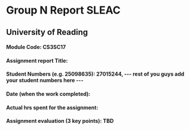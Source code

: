 # Group N Report SLEAC
## University of Reading

#### Module Code: CS3SC17
#### Assignment report Title: <insert your topic areas here>
#### Student Numbers (e.g. 25098635): 27015244, --- rest of you guys add your student numbers here ---
#### Date (when the work completed):
#### Actual hrs spent for the assignment:
#### Assignment evaluation (3 key points): TBD

